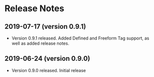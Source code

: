 # Release Notes

## 2019-07-17 (version 0.9.1)

- Version 0.9.1 released.  Added Defined and Freeform Tag support, as well as added release notes.

## 2019-06-24 (version 0.9.0)

- Version 0.9.0 released.  Initial release
